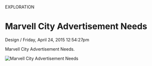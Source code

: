 <p class="type">EXPLORATION</p>

# Marvell City Advertisement Needs

<p class="meta">Design  /  Friday, April 24, 2015 12:54:27pm</p>

Marvell City Advertisement Needs.

![Marvell City Advertisement Needs](https://farooq-agent.web.app/assets/images/works/large/WzbjTjVN_work_image.png)

